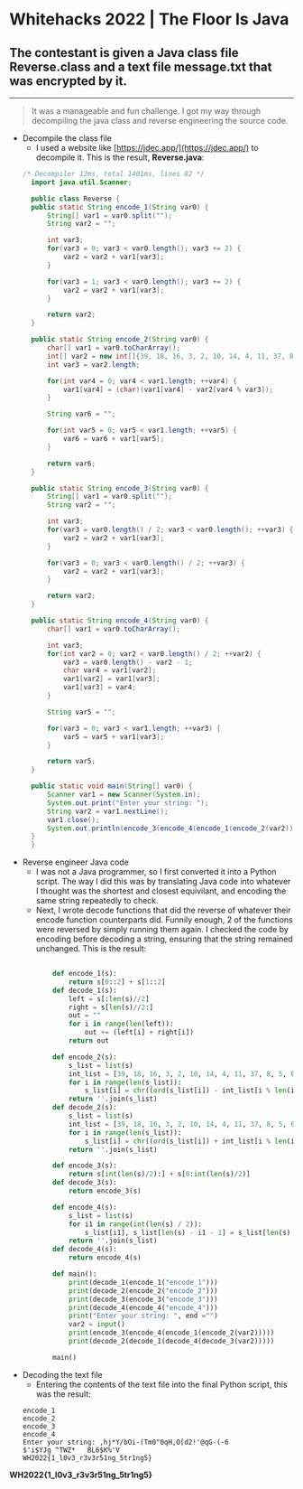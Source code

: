 # Whitehacks 2022 | The Floor Is Java
## The contestant is given a Java class file __Reverse.class__ and a text file __message.txt__ that was encrypted by it.
---
>It was a manageable and fun challenge. I got my way through decompiling the java class and reverse engineering the source code.
* Decompile the class file
  * I used a website like [https://jdec.app/](https://jdec.app/) to decompile it. This is the result, __Reverse.java__:
  ```Java
  /* Decompiler 12ms, total 1401ms, lines 82 */
    import java.util.Scanner;

    public class Reverse {
    public static String encode_1(String var0) {
        String[] var1 = var0.split("");
        String var2 = "";

        int var3;
        for(var3 = 0; var3 < var0.length(); var3 += 2) {
            var2 = var2 + var1[var3];
        }

        for(var3 = 1; var3 < var0.length(); var3 += 2) {
            var2 = var2 + var1[var3];
        }

        return var2;
    }

    public static String encode_2(String var0) {
        char[] var1 = var0.toCharArray();
        int[] var2 = new int[]{39, 18, 16, 3, 2, 10, 14, 4, 11, 37, 8, 5, 6, 31, 9, 12};
        int var3 = var2.length;

        for(int var4 = 0; var4 < var1.length; ++var4) {
            var1[var4] = (char)(var1[var4] - var2[var4 % var3]);
        }

        String var6 = "";

        for(int var5 = 0; var5 < var1.length; ++var5) {
            var6 = var6 + var1[var5];
        }

        return var6;
    }

    public static String encode_3(String var0) {
        String[] var1 = var0.split("");
        String var2 = "";

        int var3;
        for(var3 = var0.length() / 2; var3 < var0.length(); ++var3) {
            var2 = var2 + var1[var3];
        }

        for(var3 = 0; var3 < var0.length() / 2; ++var3) {
            var2 = var2 + var1[var3];
        }

        return var2;
    }

    public static String encode_4(String var0) {
        char[] var1 = var0.toCharArray();

        int var3;
        for(int var2 = 0; var2 < var0.length() / 2; ++var2) {
            var3 = var0.length() - var2 - 1;
            char var4 = var1[var2];
            var1[var2] = var1[var3];
            var1[var3] = var4;
        }

        String var5 = "";

        for(var3 = 0; var3 < var1.length; ++var3) {
            var5 = var5 + var1[var3];
        }

        return var5;
    }

    public static void main(String[] var0) {
        Scanner var1 = new Scanner(System.in);
        System.out.print("Enter your string: ");
        String var2 = var1.nextLine();
        var1.close();
        System.out.println(encode_3(encode_4(encode_1(encode_2(var2)))));
    }
    }
  ```
* Reverse engineer Java code
  * I was not a Java programmer, so I first converted it into a Python script. The way I did this was by translating Java code into whatever I thought was the shortest and closest equivilant, and encoding the same string repeatedly to check.
  * Next, I wrote decode functions that did the reverse of whatever their encode function counterparts did. Funnily enough, 2 of the functions were reversed by simply running them again. I checked the code by encoding before decoding a string, ensuring that the string remained unchanged. This is the result:
    ```Python 
            
        def encode_1(s):
            return s[0::2] + s[1::2]
        def decode_1(s):
            left = s[:len(s)//2]
            right = s[len(s)//2:]
            out = ""
            for i in range(len(left)):
                out += (left[i] + right[i])
            return out

        def encode_2(s):
            s_list = list(s)
            int_list = [39, 18, 16, 3, 2, 10, 14, 4, 11, 37, 8, 5, 6, 31, 9, 12]
            for i in range(len(s_list)):
                s_list[i] = chr((ord(s_list[i]) - int_list[i % len(int_list)]))
            return ''.join(s_list)
        def decode_2(s):
            s_list = list(s)
            int_list = [39, 18, 16, 3, 2, 10, 14, 4, 11, 37, 8, 5, 6, 31, 9, 12]
            for i in range(len(s_list)):
                s_list[i] = chr((ord(s_list[i]) + int_list[i % len(int_list)]))
            return ''.join(s_list)

        def encode_3(s):
            return s[int(len(s)/2):] + s[0:int(len(s)/2)]
        def decode_3(s):
            return encode_3(s)

        def encode_4(s):
            s_list = list(s)
            for i1 in range(int(len(s) / 2)):
                s_list[i1], s_list[len(s) - i1 - 1] = s_list[len(s) - i1 - 1], s_list[i1]
            return ''.join(s_list)
        def decode_4(s):
            return encode_4(s)

        def main():
            print(decode_1(encode_1("encode_1")))
            print(decode_2(encode_2("encode_2")))
            print(decode_3(encode_3("encode_3")))
            print(decode_4(encode_4("encode_4")))
            print("Enter your string: ", end ="")
            var2 = input()
            print(encode_3(encode_4(encode_1(encode_2(var2)))))
            print(decode_2(decode_1(decode_4(decode_3(var2)))))

        main()
    ```
* Decoding the text file
  * Entering the contents of the text file into the final Python script, this was the result:
  ```
  encode_1
  encode_2
  encode_3
  encode_4
  Enter your string: ,hj*Y/bOi-(Tm0"0qH,O[d2!'@qG-(-6
  $'i$YJg ^TWZ*   BL6$K%'V
  WH2022{1_l0v3_r3v3r51ng_5tr1ng5}
  ```

**WH2022{1_l0v3_r3v3r51ng_5tr1ng5}**